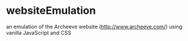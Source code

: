 # websiteEmulation

an emulation of the Archeeve website  (http://www.archeeve.com/) using vanilla JavaScript and CSS

